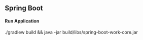 ## Spring Boot 
#### Run Application
./gradlew build && java -jar build/libs/spring-boot-work-core.jar